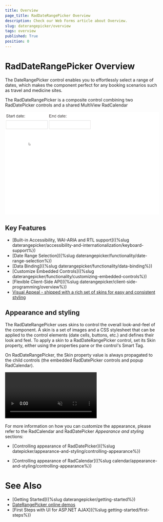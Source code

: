 ```yaml
---
title: Overview
page_title: RadDateRangePicker Overview
description: Check our Web Forms article about Overview.
slug: daterangepicker/overview
tags: overview
published: True
position: 0
---
```


# RadDateRangePicker Overview

The DateRangePicker control enables you to effortlessly select a range of dates, which makes the component perfect for any booking scenarios such as travel and medicine sites.

The RadDateRangePicker is a composite control combining two RadDatePicker controls and a shared MultiView RadCalendar

![DateRangePicker overview](images/overview-basic.gif)

## Key Features

* [Built-in Accessibility, WAI-ARIA and RTL support]({%slug daterangepicker/accessibility-and-internationalization/keyboard-support%})
* [Date Range Selection]({%slug daterangepicker/functionality/date-range-selection%})
* [Data Binding]({%slug daterangepicker/functionality/data-binding%})
* [Customize Embedded Controls]({%slug daterangepicker/functionality/customizing-embedded-controls%})
* [Flexible Client-Side API]({%slug daterangepicker/client-side-programming/overview%})
* [Visual Appeal - shipped with a rich set of skins for easy and consistent styling](#skins)


## Appearance and styling

The RadDateRangePicker uses skins to control the overall look-and-feel of the component. A skin is a set of images and a CSS stylesheet that can be applied to the control elements (date cells, buttons, etc.) and defines their look and feel. To apply a skin to a RadDateRangePicker control, set its Skin property, either using the properties pane or the control's Smart Tag.

On RadDateRangePicker, the Skin property value is always propagated to the child controls (the embedded RadDatePicker controls and popup RadCalendar).

<video autoplay muted loop>
  <source src="images/daterangepicker-skins.mp4" type="video/mp4" />
  Video tag is not supported.
</video>


For more information on how you can customize the appearance, please refer to the RadCalendar and RadDatePicker *Appearance and styling* sections:

 - [Controlling appearance of RadDatePicker]({%slug datepicker/appearance-and-styling/controlling-appearance%})

 - [Controlling appearance of RadCalendar]({%slug calendar/appearance-and-styling/controlling-appearance%})


# See Also

 * [Getting Started]({%slug daterangepicker/getting-started%})
 * [DateRangePicker online demos](https://demos.telerik.com/aspnet-ajax/daterangepicker/examples/overview/defaultcs.aspx)
 * [First Steps with UI for ASP.NET AJAX]({%slug getting-started/first-steps%}) 

